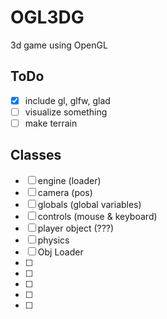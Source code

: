 # OGL3DG
3d game using OpenGL

ToDo
----
* [x] include gl, glfw, glad
* [ ] visualize something
* [ ] make terrain

Classes
----

* [ ] engine (loader)
* [ ] camera (pos)
* [ ] globals (global variables)
* [ ] controls (mouse & keyboard)
* [ ] player object (???)
* [ ] physics
* [ ] Obj Loader
* [ ] 
* [ ] 
* [ ] 
* [ ] 
* [ ] 